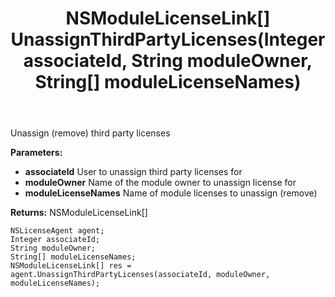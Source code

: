 ﻿---
uid: crmscript_ref_NSLicenseAgent_UnassignThirdPartyLicenses
title: NSModuleLicenseLink[] UnassignThirdPartyLicenses(Integer associateId, String moduleOwner, String[] moduleLicenseNames)
intellisense: NSLicenseAgent.UnassignThirdPartyLicenses
keywords: NSLicenseAgent, UnassignThirdPartyLicenses
so.topic: reference
---

Unassign (remove) third party licenses

**Parameters:**
 - **associateId** User to unassign third party licenses for
 - **moduleOwner** Name of the module owner to unassign license for
 - **moduleLicenseNames** Name of module licenses to unassign (remove)

**Returns:** NSModuleLicenseLink[]

```crmscript
NSLicenseAgent agent;
Integer associateId;
String moduleOwner;
String[] moduleLicenseNames;
NSModuleLicenseLink[] res = agent.UnassignThirdPartyLicenses(associateId, moduleOwner, moduleLicenseNames);
```

